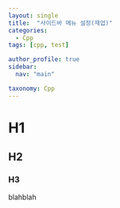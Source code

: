 ```yaml
---
layout: single
title:  "사이드바 메뉴 설정(재업)"
categories:
  - Cpp
tags: [cpp, test]

author_profile: true
sidebar:
  nav: "main"

taxonomy: Cpp
---
```


# H1
## H2
### H3
blahblah
